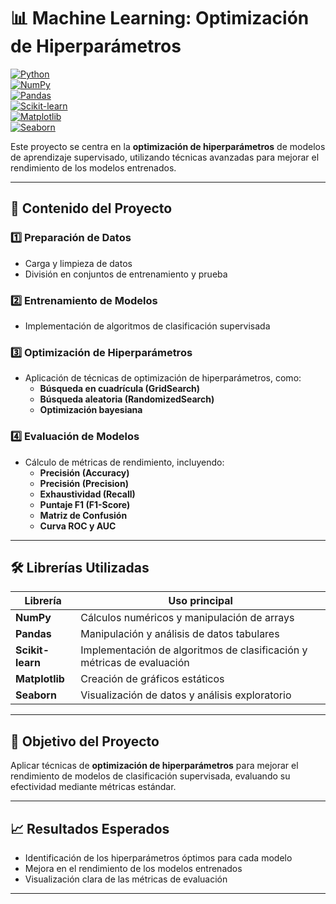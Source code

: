 # 📊 Machine Learning: Optimización de Hiperparámetros

[![Python](https://img.shields.io/badge/Python-3670A0?style=flat&logo=python&logoColor=ffdd54)](https://www.python.org/)  
[![NumPy](https://img.shields.io/badge/NumPy-013243?style=flat&logo=numpy&logoColor=white)](https://numpy.org/)  
[![Pandas](https://img.shields.io/badge/Pandas-150458?style=flat&logo=pandas&logoColor=white)](https://pandas.pydata.org/)  
[![Scikit-learn](https://img.shields.io/badge/Scikit--learn-F7931E?style=flat&logo=scikit-learn&logoColor=white)](https://scikit-learn.org/)  
[![Matplotlib](https://img.shields.io/badge/Matplotlib-11557c?style=flat&logo=matplotlib&logoColor=white)](https://matplotlib.org/)  
[![Seaborn](https://img.shields.io/badge/Seaborn-0099CC?style=flat&logo=seaborn&logoColor=white)](https://seaborn.pydata.org/)

Este proyecto se centra en la **optimización de hiperparámetros** de modelos de aprendizaje supervisado, utilizando técnicas avanzadas para mejorar el rendimiento de los modelos entrenados.

---

## 🧠 Contenido del Proyecto

### 1️⃣ Preparación de Datos
- Carga y limpieza de datos
- División en conjuntos de entrenamiento y prueba

### 2️⃣ Entrenamiento de Modelos
- Implementación de algoritmos de clasificación supervisada

### 3️⃣ Optimización de Hiperparámetros
- Aplicación de técnicas de optimización de hiperparámetros, como:
  - **Búsqueda en cuadrícula (GridSearch)**
  - **Búsqueda aleatoria (RandomizedSearch)**
  - **Optimización bayesiana**

### 4️⃣ Evaluación de Modelos
- Cálculo de métricas de rendimiento, incluyendo:
  - **Precisión (Accuracy)**
  - **Precisión (Precision)**
  - **Exhaustividad (Recall)**
  - **Puntaje F1 (F1-Score)**
  - **Matriz de Confusión**
  - **Curva ROC y AUC**

---

## 🛠️ Librerías Utilizadas

| Librería       | Uso principal                               |
|----------------|---------------------------------------------|
| **NumPy**      | Cálculos numéricos y manipulación de arrays |
| **Pandas**     | Manipulación y análisis de datos tabulares  |
| **Scikit-learn** | Implementación de algoritmos de clasificación y métricas de evaluación |
| **Matplotlib** | Creación de gráficos estáticos              |
| **Seaborn**    | Visualización de datos y análisis exploratorio |

---

## 🎯 Objetivo del Proyecto
Aplicar técnicas de **optimización de hiperparámetros** para mejorar el rendimiento de modelos de clasificación supervisada, evaluando su efectividad mediante métricas estándar.

---

## 📈 Resultados Esperados
- Identificación de los hiperparámetros óptimos para cada modelo
- Mejora en el rendimiento de los modelos entrenados
- Visualización clara de las métricas de evaluación

---


